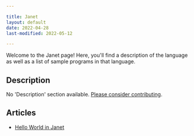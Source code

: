 ```yaml
---

title: Janet
layout: default
date: 2022-04-28
last-modified: 2022-05-12

---
```


Welcome to the Janet page! Here, you'll find a description of the language as well as a list of sample programs in that language.

## Description

No 'Description' section available. [Please consider contributing](https://github.com/TheRenegadeCoder/sample-programs-website).

## Articles

- [Hello World in Janet](https://sampleprograms.io/projects/hello-world/janet)